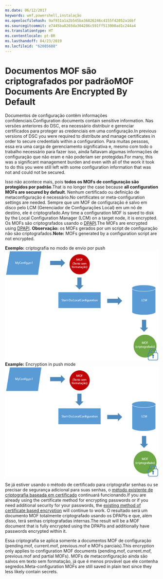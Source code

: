 ```yaml
---
ms.date: 06/12/2017
keywords: wmf,powershell,instalação
ms.openlocfilehash: 9af931a1a2b545ba36826246c4155f42052a16bf
ms.sourcegitcommit: e7445ba8203da304286c591ff513900ad1c244a4
ms.translationtype: HT
ms.contentlocale: pt-BR
ms.lasthandoff: 04/23/2019
ms.locfileid: "62085688"
---
```

# <a name="mof-documents-are-encrypted-by-default"></a><span data-ttu-id="395af-102">Documentos MOF são criptografados por padrão</span><span class="sxs-lookup"><span data-stu-id="395af-102">MOF Documents Are Encrypted By Default</span></span>

<span data-ttu-id="395af-103">Documentos de configuração contêm informações confidenciais.</span><span class="sxs-lookup"><span data-stu-id="395af-103">Configuration documents contain sensitive information.</span></span> <span data-ttu-id="395af-104">Nas versões anteriores do DSC, era necessário distribuir e gerenciar certificados para proteger as credenciais em uma configuração.</span><span class="sxs-lookup"><span data-stu-id="395af-104">In previous versions of DSC you were required to distribute and manage certificates in order to secure credentials within a configuration.</span></span> <span data-ttu-id="395af-105">Para muitas pessoas, essa era uma carga de gerenciamento significativa e, mesmo com todo o trabalho necessário para fazer isso, ainda faltavam algumas informações de configuração que não eram e não poderiam ser protegidas.</span><span class="sxs-lookup"><span data-stu-id="395af-105">For many, this was a significant management burden and even with all of the work it took to do this you were still left with some configuration information that was not and could not be secured.</span></span>

<span data-ttu-id="395af-106">Isso não acontece mais, pois **todos os MOFs de configuração são protegidos por padrão**.</span><span class="sxs-lookup"><span data-stu-id="395af-106">That is no longer the case because **all configuration MOFs are secured by default**.</span></span> <span data-ttu-id="395af-107">Nenhum certificado ou definição de metaconfiguração é necessário.</span><span class="sxs-lookup"><span data-stu-id="395af-107">No certificates or meta-configuration settings are needed.</span></span> <span data-ttu-id="395af-108">Sempre que um MOF de configuração é salvo em disco pelo LCM (Gerenciador de Configurações Local) em um nó de destino, ele é criptografado.</span><span class="sxs-lookup"><span data-stu-id="395af-108">Any time a configuration MOF is saved to disk by the Local Configuration Manager (LCM) on a target node, it is encrypted.</span></span> <span data-ttu-id="395af-109">Os MOFs são criptografados usando o [DPAPI](https://msdn.microsoft.com/library/ms995355.aspx).</span><span class="sxs-lookup"><span data-stu-id="395af-109">The MOFs are encrypted using [DPAPI](https://msdn.microsoft.com/library/ms995355.aspx).</span></span> <span data-ttu-id="395af-110">**Observação:** os MOFs gerados por um script de configuração não são criptografados.</span><span class="sxs-lookup"><span data-stu-id="395af-110">**Note:** MOFs generated by a configuration script are not encrypted.</span></span>

<span data-ttu-id="395af-111">**Exemplo:** criptografia no modo de envio por push ![Criptografia MOF](../images/MOF_Encryption.jpg)</span><span class="sxs-lookup"><span data-stu-id="395af-111">**Example:** Encryption in push mode ![MOF Encryption](../images/MOF_Encryption.jpg)</span></span>

<span data-ttu-id="395af-112">Se já estiver usando o método de certificado para criptografar senhas ou se precisar de segurança adicional para suas senhas, o [método existente de criptografia baseada em certificado](https://msdn.microsoft.com/powershell/dsc/securemof) continuará funcionando.</span><span class="sxs-lookup"><span data-stu-id="395af-112">If you are already using the certificate method for encrypting passwords or if you need additional security for your passwords, the [existing method of certificate based encryption](https://msdn.microsoft.com/powershell/dsc/securemof) will continue to work.</span></span> <span data-ttu-id="395af-113">O resultado será um documento MOF totalmente criptografado usando os DPAPIs e que, além disso, terá senhas criptografadas internas.</span><span class="sxs-lookup"><span data-stu-id="395af-113">The result will be a MOF document that is fully encrypted using the DPAPIs and additionally have passwords encrypted within it.</span></span>

<span data-ttu-id="395af-114">Essa criptografia se aplica somente a documentos MOF de configuração (pending.mof, current.mof, previous.mof e MOFs parciais).</span><span class="sxs-lookup"><span data-stu-id="395af-114">This encryption only applies to configuration MOF documents (pending.mof, current.mof, previous.mof and partial MOFs).</span></span> <span data-ttu-id="395af-115">MOFs de metaconfiguração ainda são salvos em texto sem formatação, já que é menos provável que ele contenha segredos.</span><span class="sxs-lookup"><span data-stu-id="395af-115">Meta-configuration MOFs are still saved in plain text since they less likely contain secrets.</span></span>
